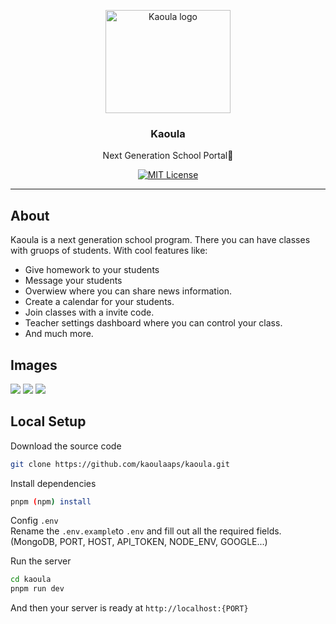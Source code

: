 <p align="center">
  <a href="https://kaoula.fly.dev">
    <img src="https://kaoula.hypll.org/kaoula.png" alt="Kaoula logo" width="200" height="165">
  </a>
</p>

<h3 align="center">Kaoula</h3>

<p align="center">
  Next Generation School Portal🚀
<br>

<div align="center">

[![MIT License](https://img.shields.io/apm/l/atomic-design-ui.svg?style=plastic)](https://github.com/lassv/kaoula/blob/master/LICENSE)

</div>

---

## About

Kaoula is a next generation school program. There you can have classes with gruops of students. With cool features like:

-   Give homework to your students
-   Message your students
-   Overwiew where you can share news information.
-   Create a calendar for your students.
-   Join classes with a invite code.
-   Teacher settings dashboard where you can control your class.
-   And much more.

## Images

[![](https://i.ibb.co/mc7zctM/kaula-example.png)](https://kaoula.hypll.org)
[![](https://i.ibb.co/DzBpZ1R/settings-kaula.png)](https://kaoula.hypll.org)
[![](https://i.ibb.co/TR5sSLp/userdasuhboard.png)](https://kaoula.hypll.org)

## Local Setup

Download the source code

```bash
git clone https://github.com/kaoulaaps/kaoula.git
```

Install dependencies

```bash
pnpm (npm) install
```

Config `.env` <br>
Rename the `.env.example`to `.env` and fill out all the required fields. (MongoDB, PORT, HOST, API_TOKEN, NODE_ENV, GOOGLE...)

Run the server

```bash
cd kaoula
pnpm run dev
```

And then your server is ready at `http://localhost:{PORT}`
